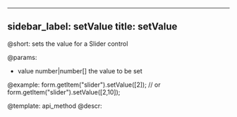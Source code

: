 
---
sidebar_label: setValue
title: setValue
---          

@short: sets the value for a Slider control

@params:
- value     number|number[]     the value to be set  


@example:
form.getItem("slider").setValue([2]);
// or
form.getItem("slider").setValue([2,10]);


@template: api_method
@descr:


